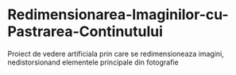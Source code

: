 # Redimensionarea-Imaginilor-cu-Pastrarea-Continutului
Proiect de vedere artificiala prin care se redimensioneaza imagini, nedistorsionand elementele principale din fotografie
